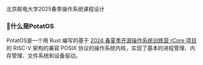 北京邮电大学2025春季操作系统课程设计 <br>
### 🥔什么是PotatOS <br>

PotatOS是一个用 Rust 编写的基于 [2024 春夏季开源操作系统训练营 rCore 项目](https://github.com/rcore-os)的 RISC-V 架构的兼容 POSIX 协议的操作系统内核，实现了基本的进程管理、内存管理、文件系统和设备驱动。
